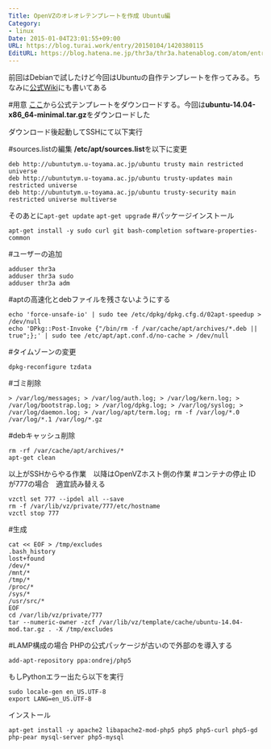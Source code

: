 ```yaml
---
Title: OpenVZのオレオレテンプレートを作成 Ubuntu編
Category:
- linux
Date: 2015-01-04T23:01:55+09:00
URL: https://blog.turai.work/entry/20150104/1420380115
EditURL: https://blog.hatena.ne.jp/thr3a/thr3a.hatenablog.com/atom/entry/8454420450079066787
---
```


前回はDebianで試したけど今回はUbuntuの自作テンプレートを作ってみる。ちなみに[公式Wiki](https://openvz.org/Debian_template_creation)にも書いてある

#用意
[ここ](https://wiki.openvz.org/Download/template/precreated)から公式テンプレートをダウンロードする。今回は**ubuntu-14.04-x86_64-minimal.tar.gz**をダウンロードした

ダウンロード後起動してSSHにて以下実行

#sources.listの編集
**/etc/apt/sources.list**を以下に変更
```
deb http://ubuntutym.u-toyama.ac.jp/ubuntu trusty main restricted universe
deb http://ubuntutym.u-toyama.ac.jp/ubuntu trusty-updates main restricted universe
deb http://ubuntutym.u-toyama.ac.jp/ubuntu trusty-security main restricted universe multiverse
```
そのあとに```apt-get update``` ```apt-get upgrade```
#パッケージインストール
```
apt-get install -y sudo curl git bash-completion software-properties-common
```
#ユーザーの追加
```
adduser thr3a
adduser thr3a sudo
adduser thr3a adm
```
#aptの高速化とdebファイルを残さないようにする
```
echo 'force-unsafe-io' | sudo tee /etc/dpkg/dpkg.cfg.d/02apt-speedup > /dev/null
echo 'DPkg::Post-Invoke {"/bin/rm -f /var/cache/apt/archives/*.deb || true";};' | sudo tee /etc/apt/apt.conf.d/no-cache > /dev/null
```
#タイムゾーンの変更
```
dpkg-reconfigure tzdata
```
#ゴミ削除
```
> /var/log/messages; > /var/log/auth.log; > /var/log/kern.log; > /var/log/bootstrap.log; > /var/log/dpkg.log; > /var/log/syslog; > /var/log/daemon.log; > /var/log/apt/term.log; rm -f /var/log/*.0 /var/log/*.1 /var/log/*.gz
```
#debキャッシュ削除
```
rm -rf /var/cache/apt/archives/*
apt-get clean
```

以上がSSHからやる作業　以降はOpenVZホスト側の作業
#コンテナの停止
IDが777の場合　適宜読み替える
```
vzctl set 777 --ipdel all --save
rm -f /var/lib/vz/private/777/etc/hostname
vzctl stop 777
```
#生成
```
cat << EOF > /tmp/excludes
.bash_history
lost+found
/dev/*
/mnt/*
/tmp/*
/proc/*
/sys/*
/usr/src/*
EOF
cd /var/lib/vz/private/777
tar --numeric-owner -zcf /var/lib/vz/template/cache/ubuntu-14.04-mod.tar.gz . -X /tmp/excludes
```
#LAMP構成の場合
PHPの公式パッケージが古いので外部のを導入する
```
add-apt-repository ppa:ondrej/php5
```
もしPythonエラー出たら以下を実行
```
sudo locale-gen en_US.UTF-8
export LANG=en_US.UTF-8
```
インストール
```
apt-get install -y apache2 libapache2-mod-php5 php5 php5-curl php5-gd php-pear mysql-server php5-mysql
```
